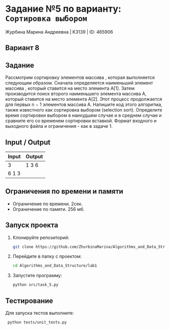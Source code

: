 # Задание №5 по варианту: `Сортировка выбором`
Журбина Марина Андреевна | K3139 | ID: 465906

## Вариант 8

## Задание 
Рассмотрим сортировку элементов массива , которая выполняется следующим образом. Сначала определяется наименьший элемент массива , который ставится на место элемента A[1]. Затем производится поиск второго наименьшего элемента массива A, который ставится на место элемента A[2]. Этот процесс продолжается для первых n − 1 элементов массива A.
Напишите код этого алгоритма, также известного как сортировка выбором (selection sort). Определите время сортировки выбором в наихудшем случае и в среднем случае и сравните его со временем сортировки вставкой.
Формат входного и выходного файла и ограничения - как в задаче 1.


## Input / Output 

| Input    | Output |
|----------|----------|
| 3    | 1 3 6   |
| 6 1 3    |    |

## Ограничения по времени и памяти

- Ограничение по времени. 2сек.
- Ограничение по памяти. 256 мб.


## Запуск проекта
1. Клонируйте репозиторий:
   ```bash
   git clone https://github.com/ZhurbinaMarina/Algorithms_and_Data_Structure.git
   ```
2. Перейдите в папку с проектом:
   ```bash
   cd Algorithms_and_Data_Structure/lab1
   ```
3. Запустите программу:
   ```bash
   python src/task_5.py
   ```

## Тестирование
Для запуска тестов выполните:
```bash
 python tests/unit_tests.py
```